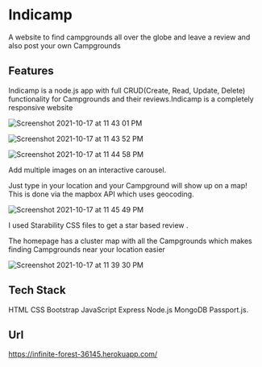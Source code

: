 # Indicamp

A website to find campgrounds all over the globe and leave a review and also post your own Campgrounds 

## Features 

Indicamp is a node.js app with full CRUD(Create, Read, Update, Delete) functionality for Campgrounds  and their reviews.Indicamp is a completely responsive website


![Screenshot 2021-10-17 at 11 43 01 PM](https://user-images.githubusercontent.com/86730045/137639685-b5f6ca60-aed5-4a07-a522-ded1680b7a17.png)



![Screenshot 2021-10-17 at 11 43 52 PM](https://user-images.githubusercontent.com/86730045/137639713-32f5e676-88f3-42d3-ac15-7ab0e143197a.png)


![Screenshot 2021-10-17 at 11 44 58 PM](https://user-images.githubusercontent.com/86730045/137639743-1cd06e4e-45bb-498c-b57a-5c7cd11c532d.png)


Add multiple images on an interactive carousel.

Just type in your location and your Campground  will show up on a map! This is done via the mapbox API which uses geocoding.


![Screenshot 2021-10-17 at 11 45 49 PM](https://user-images.githubusercontent.com/86730045/137639785-11c1f8ca-4a96-4e9f-86ed-3a09abd4182a.png)

I used Starability CSS files to get a star based review .



The homepage has a cluster map with all the Campgrounds  which makes finding Campgrounds near your location easier

![Screenshot 2021-10-17 at 11 39 30 PM](https://user-images.githubusercontent.com/86730045/137639566-95666f7d-114e-4011-8228-d8ce15a2c1b0.png)


## Tech Stack 

HTML
CSS
Bootstrap
JavaScript
Express
Node.js
MongoDB
Passport.js.

## Url 

https://infinite-forest-36145.herokuapp.com/
